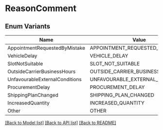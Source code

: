 # ReasonComment

## Enum Variants

| Name | Value |
|---- | -----|
| AppointmentRequestedByMistake | APPOINTMENT_REQUESTED_BY_MISTAKE |
| VehicleDelay | VEHICLE_DELAY |
| SlotNotSuitable | SLOT_NOT_SUITABLE |
| OutsideCarrierBusinessHours | OUTSIDE_CARRIER_BUSINESS_HOURS |
| UnfavourableExternalConditions | UNFAVOURABLE_EXTERNAL_CONDITIONS |
| ProcurementDelay | PROCUREMENT_DELAY |
| ShippingPlanChanged | SHIPPING_PLAN_CHANGED |
| IncreasedQuantity | INCREASED_QUANTITY |
| Other | OTHER |


[[Back to Model list]](../README.md#documentation-for-models) [[Back to API list]](../README.md#documentation-for-api-endpoints) [[Back to README]](../README.md)


